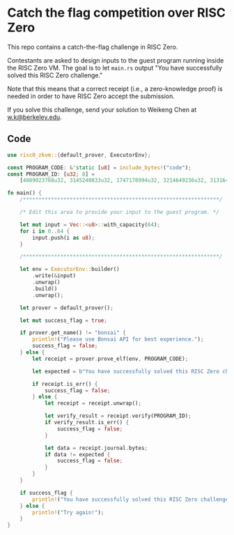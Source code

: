 # Catch the flag competition over RISC Zero

This repo contains a catch-the-flag challenge in RISC Zero. 

Contestants are asked to design inputs to the guest program running inside the RISC Zero VM. The goal is to let `main.rs` output "You have successfully solved this RISC Zero challenge."

Note that this means that a correct receipt (i.e., a zero-knowledge proof) is needed in order to have RISC Zero accept the submission.

If you solve this challenge, send your solution to Weikeng Chen at w.k@berkeley.edu. 

## Code
```rust
use risc0_zkvm::{default_prover, ExecutorEnv};

const PROGRAM_CODE: &'static [u8] = include_bytes!("code");
const PROGRAM_ID: [u32; 8] =
    [4089023768u32, 3145240833u32, 1747178994u32, 3214649236u32, 3131642364u32, 1474811960u32, 1082230595u32, 3832750910u32];

fn main() {
    /***************************************************************/

    /* Edit this area to provide your input to the guest program. */

    let mut input = Vec::<u8>::with_capacity(64);
    for i in 0..64 {
        input.push(i as u8);
    }

    /***************************************************************/

    let env = ExecutorEnv::builder()
        .write(&input)
        .unwrap()
        .build()
        .unwrap();

    let prover = default_prover();

    let mut success_flag = true;

    if prover.get_name() != "bonsai" {
        println!("Please use Bonsai API for best experience.");
        success_flag = false;
    } else {
        let receipt = prover.prove_elf(env, PROGRAM_CODE);

        let expected = b"You have successfully solved this RISC Zero challenge.".to_vec();

        if receipt.is_err() {
            success_flag = false;
        } else {
            let receipt = receipt.unwrap();

            let verify_result = receipt.verify(PROGRAM_ID);
            if verify_result.is_err() {
                success_flag = false;
            }

            let data = receipt.journal.bytes;
            if data != expected {
                success_flag = false;
            }
        }
    }

    if success_flag {
        println!("You have successfully solved this RISC Zero challenge.");
    } else {
        println!("Try again!");
    }
}
```
